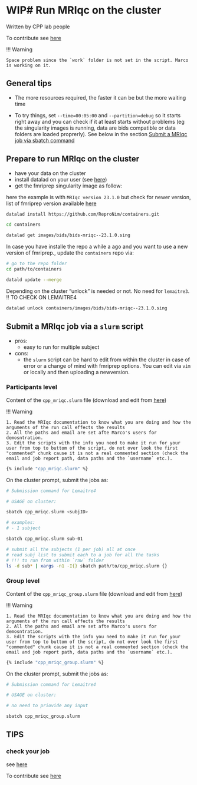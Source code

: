 # WIP# Run MRIqc on the cluster

Written by CPP lab people

To contribute see [here](https://cpp-lln-lab.github.io/CPP_HPC/contributing/)

!!! Warning

    Space problem since the `work` folder is not set in the script. Marco is working on it.


## General tips

- The more resources required, the faster it can be but the more waiting time

- To try things, set `--time=00:05:00` and `--partition=debug` so it starts
  right away and you can check if it at least starts without problems (eg the
  singularity images is running, data are bids compatible or data folders are
  loaded proprerly). See below in the section [Submit a MRIqc job via sbatch command](#submit-a-MRIqc-job-via-sbatch-command-without-a-script-mainly-for-debug-purposes)

## Prepare to run MRIqc on the cluster

- have your data on the cluster
- install datalad on your user (see [here](https://github.com/cpp-lln-lab/CPP_HPC/install_datalad))
- get the fmriprep singularity image as follow:

here the example is with `MRIqc version 23.1.0` but check for newer version, list of fmriprep version available [here](https://hub.docker.com/r/nipreps/fmriprep/tags/)

```bash
datalad install https://github.com/ReproNim/containers.git

cd containers

datalad get images/bids/bids-mriqc--23.1.0.sing
```

In case you have installe the repo a while a ago and you want to use a new version of fmriprep., update the `containers` repo via:

```bash
# go to the repo folder
cd path/to/containers

datald update --merge
``````

Depending on the cluster “unlock” is needed or not. No need for `lemaitre3`. !! TO CHECK ON LEMAITRE4

```bash
datalad unlock containers/images/bids/bids-mriqc--23.1.0.sing
```

## Submit a MRIqc job via a `slurm` script

- pros:
    - easy to run for multiple subject
- cons:
    - the `slurm` script can be hard to edit from within the cluster in case of error or a change of mind with fmriprep
    options. You can edit via `vim` or locally and then
    uploading a newversion.

### Participants level

Content of the `cpp_mriqc.slurm` file (download and edit from [here](cpp_mriqc.slurm))

!!! Warning

    1. Read the MRIqc documentation to know what you are doing and how the arguments of the run call effects the results
    2. All the paths and email are set afte Marco's users for demosntration.
    3. Edit the scripts with the info you need to make it run for your user from top to buttom of the script, do not over look the first "commented" chunk cause it is not a real commented section (check the email and job report path, data paths and the `username` etc.).

```bash
{% include "cpp_mriqc.slurm" %}
```

On the cluster prompt, submit the jobs as:

```bash
# Submission command for Lemaitre4

# USAGE on cluster:

sbatch cpp_mriqc.slurm <subjID>

# examples:
# - 1 subject

sbatch cpp_mriqc.slurm sub-01

# submit all the subjects (1 per job) all at once
# read subj list to submit each to a job for all the tasks
# !!! to run from within `raw` folder
ls -d sub* | xargs -n1 -I{} sbatch path/to/cpp_mriqc.slurm {}
```

### Group level

Content of the `cpp_mriqc_group.slurm` file (download and edit from [here](cpp_mriqc_group.slurm))

!!! Warning

    1. Read the MRIqc documentation to know what you are doing and how the arguments of the run call effects the results
    2. All the paths and email are set afte Marco's users for demosntration.
    3. Edit the scripts with the info you need to make it run for your user from top to buttom of the script, do not over look the first "commented" chunk cause it is not a real commented section (check the email and job report path, data paths and the `username` etc.).

```bash
{% include "cpp_mriqc_group.slurm" %}
```

On the cluster prompt, submit the jobs as:

```bash
# Submission command for Lemaitre4

# USAGE on cluster:

# no need to priovide any input

sbatch cpp_mriqc_group.slurm
```

## TIPS

### check your job

see [here](https://github.com/cpp-lln-lab/CPP_HPC/cluster_code_snippets/#check-your-running-jobs)

To contribute see [here](https://cpp-lln-lab.github.io/CPP_HPC/contributing/)
